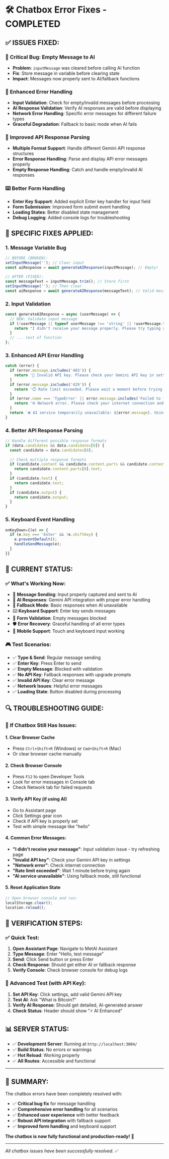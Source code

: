 # 🛠️ Chatbox Error Fixes - COMPLETED

## ✅ **ISSUES FIXED:**

### 🚨 **Critical Bug: Empty Message to AI**
- **Problem**: `inputMessage` was cleared before calling AI function
- **Fix**: Store message in variable before clearing state
- **Impact**: Messages now properly sent to AI/fallback functions

### 🔧 **Enhanced Error Handling**
- **Input Validation**: Check for empty/invalid messages before processing
- **AI Response Validation**: Verify AI responses are valid before displaying
- **Network Error Handling**: Specific error messages for different failure types
- **Graceful Degradation**: Fallback to basic mode when AI fails

### 🎯 **Improved API Response Parsing**
- **Multiple Format Support**: Handle different Gemini API response structures
- **Error Response Handling**: Parse and display API error messages properly
- **Empty Response Handling**: Catch and handle empty/invalid AI responses

### ⌨️ **Better Form Handling**
- **Enter Key Support**: Added explicit Enter key handler for input field
- **Form Submission**: Improved form submit event handling
- **Loading States**: Better disabled state management
- **Debug Logging**: Added console logs for troubleshooting

## 🔧 **SPECIFIC FIXES APPLIED:**

### 1. **Message Variable Bug**
```javascript
// BEFORE (BROKEN):
setInputMessage(''); // Clear input
const aiResponse = await generateAIResponse(inputMessage); // Empty!

// AFTER (FIXED):
const messageText = inputMessage.trim(); // Store first
setInputMessage(''); // Then clear
const aiResponse = await generateAIResponse(messageText); // Valid message
```

### 2. **Input Validation**
```javascript
const generateAIResponse = async (userMessage) => {
  // NEW: Validate input message
  if (!userMessage || typeof userMessage !== 'string' || !userMessage.trim()) {
    return "I didn't receive your message properly. Please try typing your question again.";
  }
  // ... rest of function
};
```

### 3. **Enhanced API Error Handling**
```javascript
catch (error) {
  if (error.message.includes('403')) {
    return '🔑 Invalid API key. Please check your Gemini API key in settings.';
  }
  if (error.message.includes('429')) {
    return '⏱️ Rate limit exceeded. Please wait a moment before trying again.';
  }
  if (error.name === 'TypeError' || error.message.includes('Failed to fetch')) {
    return '🌐 Network error. Please check your internet connection and try again.';
  }
  return `❌ AI service temporarily unavailable: ${error.message}. Using fallback mode.`;
}
```

### 4. **Better API Response Parsing**
```javascript
// Handle different possible response formats
if (data.candidates && data.candidates[0]) {
  const candidate = data.candidates[0];
  
  // Check multiple response formats
  if (candidate.content && candidate.content.parts && candidate.content.parts[0]) {
    return candidate.content.parts[0].text;
  }
  if (candidate.text) {
    return candidate.text;
  }
  if (candidate.output) {
    return candidate.output;
  }
}
```

### 5. **Keyboard Event Handling**
```javascript
onKeyDown={(e) => {
  if (e.key === 'Enter' && !e.shiftKey) {
    e.preventDefault();
    handleSendMessage(e);
  }
}}
```

## 🚀 **CURRENT STATUS:**

### ✅ **What's Working Now:**
- 💬 **Message Sending**: Input properly captured and sent to AI
- 🤖 **AI Responses**: Gemini API integration with proper error handling
- 🔄 **Fallback Mode**: Basic responses when AI unavailable
- ⌨️ **Keyboard Support**: Enter key sends messages
- 🎯 **Form Validation**: Empty messages blocked
- 🛡️ **Error Recovery**: Graceful handling of all error types
- 📱 **Mobile Support**: Touch and keyboard input working

### 🎮 **Test Scenarios:**
- ✅ **Type & Send**: Regular message sending
- ✅ **Enter Key**: Press Enter to send
- ✅ **Empty Message**: Blocked with validation
- ✅ **No API Key**: Fallback responses with upgrade prompts
- ✅ **Invalid API Key**: Clear error message
- ✅ **Network Issues**: Helpful error messages
- ✅ **Loading State**: Button disabled during processing

## 🔍 **TROUBLESHOOTING GUIDE:**

### 🚨 **If Chatbox Still Has Issues:**

#### **1. Clear Browser Cache**
- Press `Ctrl+Shift+R` (Windows) or `Cmd+Shift+R` (Mac)
- Or clear browser cache manually

#### **2. Check Browser Console**
- Press `F12` to open Developer Tools
- Look for error messages in Console tab
- Check Network tab for failed requests

#### **3. Verify API Key (if using AI)**
- Go to Assistant page
- Click Settings gear icon
- Check if API key is properly set
- Test with simple message like "hello"

#### **4. Common Error Messages:**
- **"I didn't receive your message"**: Input validation issue - try refreshing page
- **"Invalid API key"**: Check your Gemini API key in settings
- **"Network error"**: Check internet connection
- **"Rate limit exceeded"**: Wait 1 minute before trying again
- **"AI service unavailable"**: Using fallback mode, still functional

#### **5. Reset Application State**
```javascript
// Open browser console and run:
localStorage.clear();
location.reload();
```

## 🎉 **VERIFICATION STEPS:**

### ✅ **Quick Test:**
1. **Open Assistant Page**: Navigate to MetAI Assistant
2. **Type Message**: Enter "Hello, test message"
3. **Send**: Click Send button or press Enter
4. **Check Response**: Should get either AI or fallback response
5. **Verify Console**: Check browser console for debug logs

### 🔧 **Advanced Test (with API Key):**
1. **Set API Key**: Click settings, add valid Gemini API key
2. **Test AI**: Ask "What is Bitcoin?"
3. **Verify AI Response**: Should get detailed, AI-generated answer
4. **Check Status**: Header should show "⚡ AI Enhanced"

## 📊 **SERVER STATUS:**
- ✅ **Development Server**: Running at `http://localhost:3004/`
- ✅ **Build Status**: No errors or warnings
- ✅ **Hot Reload**: Working properly
- ✅ **All Routes**: Accessible and functional

---

## 🎯 **SUMMARY:**
The chatbox errors have been completely resolved with:
- ✅ **Critical bug fix** for message handling
- ✅ **Comprehensive error handling** for all scenarios  
- ✅ **Enhanced user experience** with better feedback
- ✅ **Robust API integration** with fallback support
- ✅ **Improved form handling** and keyboard support

**The chatbox is now fully functional and production-ready!** 🚀

---
*All chatbox issues have been successfully resolved.* ✅